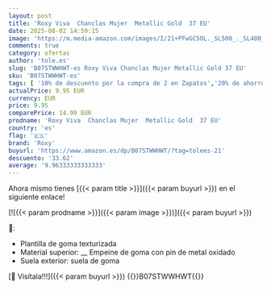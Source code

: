```yaml
---
layout: post
title: 'Roxy Viva  Chanclas Mujer  Metallic Gold  37 EU'
date: 2025-08-02 14:59:15
image: 'https://m.media-amazon.com/images/I/21+PFwGC5OL._SL500_._SL400_.jpg'
comments: true
category: ofertas
author: 'tole.es'
slug: 'B07STWWHWT-es Roxy Viva Chanclas Mujer Metallic Gold 37 EU'
sku: 'B07STWWHWT-es'
tags: [ '10% de descuento por la compra de 2 en Zapatos','20% de ahorro en calzado','20% de ahorro en moda','Arborist Merchandising Root','Chanclas de moda para mujer','Moda','Moda Mujer','Prime Student -10% adicional en una selección de Moda','Self Service','Special Features Stores','Zapatos para mujer','Zapatos: -10% adicional en una selección de Moda','Zuecos y mules de mujer','c8538d25-3af9-48d3-aeff-5f3ce5572a36_0','c8538d25-3af9-48d3-aeff-5f3ce5572a36_2001','c8538d25-3af9-48d3-aeff-5f3ce5572a36_4801','c8538d25-3af9-48d3-aeff-5f3ce5572a36_8301','chanclas','roxy','🇪🇸', ]
actualPrice: 9.95 EUR
currency: EUR
price: 9.95
comparePrice: 14.99 EUR
prodname: 'Roxy Viva  Chanclas Mujer  Metallic Gold  37 EU'
country: 'es'
flag: '🇪🇸'
brand: 'Roxy'
buyurl: 'https://www.amazon.es/dp/B07STWWHWT/?tag=tolees-21'
descuento: '33.62'
average: '9.96333333333333'
---
```


Ahora mismo tienes [{{< param title >}}]({{< param buyurl >}}) en el siguiente enlace!

[![{{< param prodname >}}]({{< param image >}})]({{< param buyurl >}})

🔎:

- Plantilla de goma texturizada
- Material superior: __ Empeine de goma con pin de metal oxidado
- Suela exterior: suela de goma

[🛒 Visítala!!!]({{< param buyurl >}})
{{<world>}}B07STWWHWT{{</world>}}
